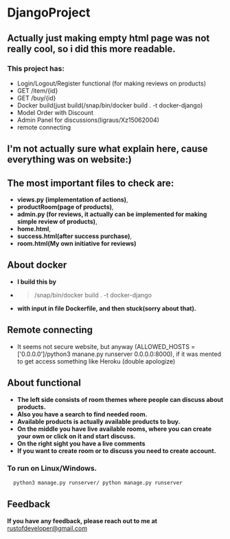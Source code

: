 # DjangoProject
## Actually just making empty html page was not really cool, so i did this more readable.
### This project has:
* Login/Logout/Register functional (for making reviews on products)
* GET /item/{id}
* GET /buy/{id}
* Docker build(just build(/snap/bin/docker build . -t docker-django)
* Model Order with Discount
* Admin Panel for discussions(ligraus/Xz15062004)
* remote connecting

## I'm not actually sure what explain here, cause everything was on website:)
## The most important files to check are: 
* **views.py (implementation of actions)**, 
* **productRoom(page of products)**,
* **admin.py (for reviews, it actually can be implemented for making simple review of products)**, 
* **home.html**, 
* **success.html(after success purchase)**,
* **room.html(My own initiative for reviews)**

## About docker
* **I build this by**
* > /snap/bin/docker build . -t docker-django
*  **with input in file Dockerfile, and then stuck(sorry about that).**

## Remote connecting
* It seems not secure website, but anyway (ALLOWED_HOSTS = ['0.0.0.0']/python3 manane.py runserver 0.0.0.0:8000), if it was mented to get access something like Heroku (double apologize)

## About functional

* **The left side consists of room themes where people can discuss about products.**
* **Also you have a search to find needed room.**
* **Available products is actually available products to buy.**
* **On the middle you have live available rooms, where you can create your own or click on it and start discuss.**
* **On the right sight you have a live comments**
* **If you want to create room or to discuss you need to create account.**

### To run on Linux/Windows.
```bash
  python3 manage.py runserver/ python manage.py runserver
```

## Feedback

**If you have any feedback, please reach out to me at** rustofdeveloper@gmail.com





